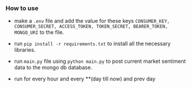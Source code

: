 ### How to use

- make a `.env` file and add the value for these keys `CONSUMER_KEY, CONSUMER_SECRET, ACCESS_TOKEN, TOKEN_SECRET, BEARER_TOKEN, MONGO_URI` to the file.

- run `pip install -r requirements.txt` to install all the necessary libraries.

- run `main.py` file using `python main.py` to post current market sentiment data to the mongo db database.

- run for every hour and every \*\*(day till now) and prev day
